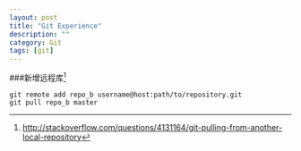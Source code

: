 ```yaml
---
layout: post
title: "Git Experience"
description: ""
category: Git
tags: [git]
--- 
```

###新增远程库[^1]

	git remote add repo_b username@host:path/to/repository.git
	git pull repo_b master

<!--more-->		

[^1]: http://stackoverflow.com/questions/4131164/git-pulling-from-another-local-repository	
